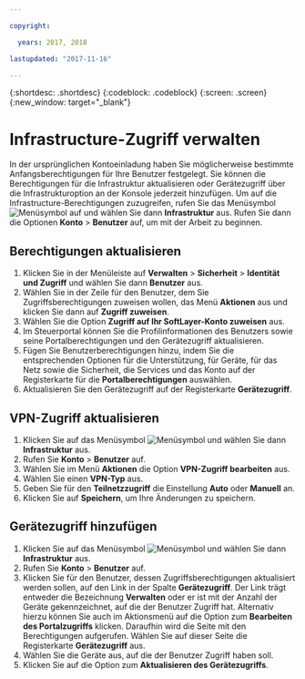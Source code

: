 ```yaml
---

copyright:

  years: 2017, 2018

lastupdated: "2017-11-16"

---
```


{:shortdesc: .shortdesc}
{:codeblock: .codeblock}
{:screen: .screen}
{:new_window: target="_blank"}

# Infrastructure-Zugriff verwalten

In der ursprünglichen Kontoeinladung haben Sie möglicherweise bestimmte Anfangsberechtigungen für Ihre Benutzer festgelegt. Sie können die Berechtigungen für die Infrastruktur aktualisieren oder Gerätezugriff über die Infrastrukturoption an der Konsole jederzeit hinzufügen. Um auf die Infrastructure-Berechtigungen zuzugreifen, rufen Sie das Menüsymbol ![Menüsymbol](../icons/icon_hamburger.svg) auf und wählen Sie dann **Infrastruktur** aus. Rufen Sie dann die Optionen **Konto** &gt; **Benutzer** auf, um mit der Arbeit zu beginnen.

## Berechtigungen aktualisieren

1. Klicken Sie in der Menüleiste auf **Verwalten** &gt; **Sicherheit** &gt; **Identität und Zugriff** und wählen Sie dann **Benutzer** aus.
2. Wählen Sie in der Zeile für den Benutzer, dem Sie Zugriffsberechtigungen zuweisen wollen, das Menü **Aktionen** aus und klicken Sie dann auf **Zugriff zuweisen**.
3. Wählen Sie die Option **Zugriff auf Ihr SoftLayer-Konto zuweisen** aus.
4. Im Steuerportal können Sie die Profilinformationen des Benutzers sowie seine Portalberechtigungen und den Gerätezugriff aktualisieren.
5. Fügen Sie Benutzerberechtigungen hinzu, indem Sie die entsprechenden Optionen für die Unterstützung, für Geräte, für das Netz sowie die Sicherheit, die Services und das Konto auf der Registerkarte für die **Portalberechtigungen** auswählen.
6. Aktualisieren Sie den Gerätezugriff auf der Registerkarte **Gerätezugriff**.

## VPN-Zugriff aktualisieren

1. Klicken Sie auf das Menüsymbol ![Menüsymbol](../icons/icon_hamburger.svg) und wählen Sie dann **Infrastruktur** aus.
2. Rufen Sie **Konto** &gt; **Benutzer** auf.
3. Wählen Sie im Menü **Aktionen** die Option **VPN-Zugriff bearbeiten** aus.
4. Wählen Sie einen **VPN-Typ** aus.
5. Geben Sie für den **Teilnetzzugriff** die Einstellung **Auto** oder **Manuell** an.
6. Klicken Sie auf **Speichern**, um Ihre Änderungen zu speichern.

## Gerätezugriff hinzufügen

1. Klicken Sie auf das Menüsymbol ![Menüsymbol](../icons/icon_hamburger.svg) und wählen Sie dann **Infrastruktur** aus.
2. Rufen Sie **Konto** &gt; **Benutzer** auf.
3. Klicken Sie für den Benutzer, dessen Zugriffsberechtigungen aktualisiert werden sollen, auf den Link in der Spalte **Gerätezugriff**. Der Link trägt entweder die Bezeichnung **Verwalten** oder er ist mit der Anzahl der Geräte gekennzeichnet, auf die der Benutzer Zugriff hat. Alternativ hierzu können Sie auch im Aktionsmenü auf die Option zum **Bearbeiten des Portalzugriffs** klicken. Daraufhin wird die Seite mit den Berechtigungen aufgerufen. Wählen Sie auf dieser Seite die Registerkarte **Gerätezugriff** aus.
4. Wählen Sie die Geräte aus, auf die der Benutzer Zugriff haben soll.
5. Klicken Sie auf die Option zum **Aktualisieren des Gerätezugriffs**.
